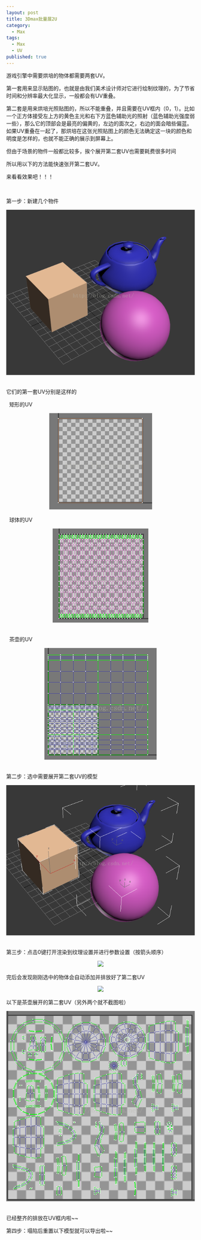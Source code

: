 ```yaml
---
layout: post
title: 3Dmax批量展2U
category:
  - Max
tags:
  - Max
  - UV
published: true
---
```



游戏引擎中需要烘培的物体都需要两套UV。

第一套用来显示贴图的，也就是由我们美术设计师对它进行绘制纹理的，为了节省时间和分辨率最大化显示，一般都会有UV重叠。

第二套是用来烘培光照贴图的，所以不能重叠，并且需要在UV框内（0，1）。比如一个正方体接受左上方的黄色主光和右下方蓝色辅助光的照射（蓝色辅助光强度弱一些），那么它的顶部会是最亮的偏黄的，左边的面次之，右边的面会暗些偏蓝。如果UV重叠在一起了，那烘培在这张光照贴图上的颜色无法确定这一块的颜色和明度是怎样的，也就不能正确的展示到屏幕上。

但由于场景的物件一般都比较多，挨个展开第二套UV也需要耗费很多时间

所以用以下的方法能快速张开第二套UV。

来看看效果吧！！！

 

第一步：新建几个物件
<center>
			<img src="/public/img/3Dmax批量展2U/1.bmp"></center>
 

它们的第一套UV分别是这样的

  矩形的UV
<center>
			<img src="/public/img/3Dmax批量展2U/2.bmp"></center>


  球体的UV
<center>
			<img src="/public/img/3Dmax批量展2U/3.bmp"></center>
 

  茶壶的UV
<center>
			<img src="/public/img/3Dmax批量展2U/4.bmp"></center>
 

第二步：选中需要展开第二套UV的模型
<center>
			<img src="/public/img/3Dmax批量展2U/5.bmp"></center>
 

第三步：点击0键打开渲染到纹理设置并进行参数设置（按箭头顺序）
<center>
			<img src="/public/img/3Dmax批量展2U/6.bmp"></center>


完后会发现刚刚选中的物体会自动添加并排放好了第二套UV
<center>
			<img src="/public/img/3Dmax批量展2U/7.bmp"></center>


以下是茶壶展开的第二套UV（另外两个就不截图啦）
<center>
			<img src="/public/img/3Dmax批量展2U/8.bmp"></center>
 

已经整齐的排放在UV框内啦~~

第四步：塌陷后重置以下模型就可以导出啦~~
